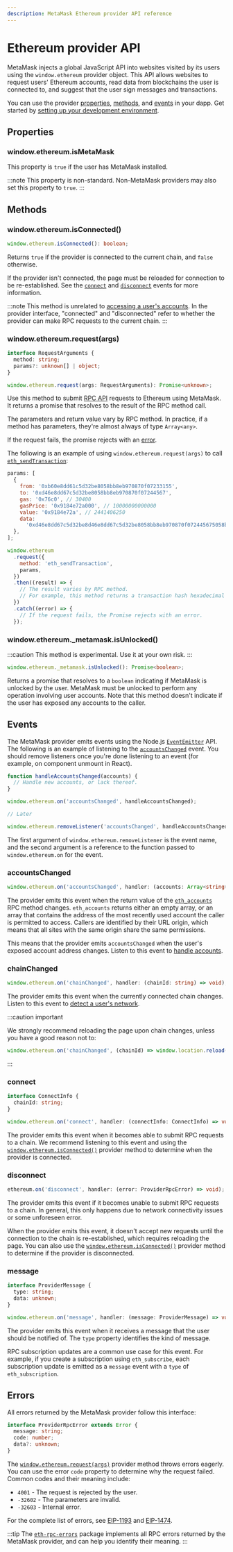 ```yaml
---
description: MetaMask Ethereum provider API reference
---
```


# Ethereum provider API

MetaMask injects a global JavaScript API into websites visited by its users using the
`window.ethereum` provider object.
This API allows websites to request users' Ethereum accounts, read data from blockchains the user is
connected to, and suggest that the user sign messages and transactions.

You can use the provider [properties](#properties), [methods](#methods), and [events](#events) in
your dapp.
Get started by [setting up your development environment](../get-started/set-up-dev-environment.md).

## Properties

### window.ethereum.isMetaMask

This property is `true` if the user has MetaMask installed.

:::note
This property is non-standard.
Non-MetaMask providers may also set this property to `true`.
:::

## Methods

### window.ethereum.isConnected()

```typescript
window.ethereum.isConnected(): boolean;
```

Returns `true` if the provider is connected to the current chain, and `false` otherwise.

If the provider isn't connected, the page must be reloaded for connection to be re-established.
See the [`connect`](#connect) and [`disconnect`](#disconnect) events for more information.

:::note
This method is unrelated to [accessing a user's accounts](../get-started/access-accounts.md).
In the provider interface, "connected" and "disconnected" refer to whether the provider can make RPC
requests to the current chain.
:::

### window.ethereum.request(args)

```typescript
interface RequestArguments {
  method: string;
  params?: unknown[] | object;
}

window.ethereum.request(args: RequestArguments): Promise<unknown>;
```

Use this method to submit [RPC API](rpc-api.md) requests to Ethereum using MetaMask.
It returns a promise that resolves to the result of the RPC method call.

The parameters and return value vary by RPC method.
In practice, if a method has parameters, they're almost always of type `Array<any>`.

If the request fails, the promise rejects with an [error](#errors).

The following is an example of using `window.ethereum.request(args)` to call
[`eth_sendTransaction`](https://metamask.github.io/api-playground/api-documentation/#eth_sendTransaction):

```javascript
params: [
  {
    from: '0xb60e8dd61c5d32be8058bb8eb970870f07233155',
    to: '0xd46e8dd67c5d32be8058bb8eb970870f07244567',
    gas: '0x76c0', // 30400
    gasPrice: '0x9184e72a000', // 10000000000000
    value: '0x9184e72a', // 2441406250
    data:
      '0xd46e8dd67c5d32be8d46e8dd67c5d32be8058bb8eb970870f072445675058bb8eb970870f072445675',
  },
];

window.ethereum
  .request({
    method: 'eth_sendTransaction',
    params,
  })
  .then((result) => {
    // The result varies by RPC method.
    // For example, this method returns a transaction hash hexadecimal string upon success.
  })
  .catch((error) => {
    // If the request fails, the Promise rejects with an error.
  });
```

### window.ethereum._metamask.isUnlocked()

:::caution
This method is experimental.
Use it at your own risk.
:::

```typescript
window.ethereum._metamask.isUnlocked(): Promise<boolean>;
```

Returns a promise that resolves to a `boolean` indicating if MetaMask is unlocked by the user.
MetaMask must be unlocked to perform any operation involving user accounts.
Note that this method doesn't indicate if the user has exposed any accounts to the caller.

## Events

The MetaMask provider emits events using the Node.js
[`EventEmitter`](https://nodejs.org/api/events.html) API.
The following is an example of listening to the [`accountsChanged`](#accountschanged) event.
You should remove listeners once you're done listening to an event (for example, on component
unmount in React).

```javascript
function handleAccountsChanged(accounts) {
  // Handle new accounts, or lack thereof.
}

window.ethereum.on('accountsChanged', handleAccountsChanged);

// Later

window.ethereum.removeListener('accountsChanged', handleAccountsChanged);
```

The first argument of `window.ethereum.removeListener` is the event name, and the second argument is
a reference to the function passed to `window.ethereum.on` for the event.

### accountsChanged

```typescript
window.ethereum.on('accountsChanged', handler: (accounts: Array<string>) => void);
```

The provider emits this event when the return value of the
[`eth_accounts`](https://metamask.github.io/api-playground/api-documentation/#eth_accounts) RPC
method changes.
`eth_accounts` returns either an empty array, or an array that contains the address of the most
recently used account the caller is permitted to access.
Callers are identified by their URL origin, which means that all sites with the same origin share
the same permissions.

This means that the provider emits `accountsChanged` when the user's exposed account address changes.
Listen to this event to [handle accounts](../get-started/access-accounts.md#handle-accounts).

### chainChanged

```typescript
window.ethereum.on('chainChanged', handler: (chainId: string) => void);
```

The provider emits this event when the currently connected chain changes.
Listen to this event to [detect a user's network](../get-started/detect-network.md).

:::caution important

We strongly recommend reloading the page upon chain changes, unless you have a good reason not to:

```javascript
window.ethereum.on('chainChanged', (chainId) => window.location.reload());
```

:::

### connect

```typescript
interface ConnectInfo {
  chainId: string;
}

window.ethereum.on('connect', handler: (connectInfo: ConnectInfo) => void);
```

The provider emits this event when it becomes able to submit RPC requests to a chain.
We recommend listening to this event and using the
[`window.ethereum.isConnected()`](#windowethereumisconnected--) provider method to determine when
the provider is connected.

### disconnect

```typescript
ethereum.on('disconnect', handler: (error: ProviderRpcError) => void);
```

The provider emits this event if it becomes unable to submit RPC requests to a chain.
In general, this only happens due to network connectivity issues or some unforeseen error.

When the provider emits this event, it doesn't accept new requests until the connection to the chain
is re-established, which requires reloading the page.
You can also use the [`window.ethereum.isConnected()`](#windowethereumisconnected--) provider method
to determine if the provider is disconnected.

### message

```typescript
interface ProviderMessage {
  type: string;
  data: unknown;
}

window.ethereum.on('message', handler: (message: ProviderMessage) => void);
```

The provider emits this event when it receives a message that the user should be notified of.
The `type` property identifies the kind of message.

RPC subscription updates are a common use case for this event.
For example, if you create a subscription using `eth_subscribe`, each subscription update is emitted
as a `message` event with a `type` of `eth_subscription`.

## Errors

All errors returned by the MetaMask provider follow this interface:

```typescript
interface ProviderRpcError extends Error {
  message: string;
  code: number;
  data?: unknown;
}
```

The [`window.ethereum.request(args)`](#windowethereumrequest--args-) provider method throws errors
eagerly.
You can use the error `code` property to determine why the request failed.
Common codes and their meaning include:

- `4001` - The request is rejected by the user.
- `-32602` - The parameters are invalid.
- `-32603` - Internal error.

For the complete list of errors, see [EIP-1193](https://eips.ethereum.org/EIPS/eip-1193#provider-errors)
and [EIP-1474](https://eips.ethereum.org/EIPS/eip-1474#error-codes).

:::tip
The [`eth-rpc-errors`](https://npmjs.com/package/eth-rpc-errors) package implements all RPC errors
returned by the MetaMask provider, and can help you identify their meaning.
:::
